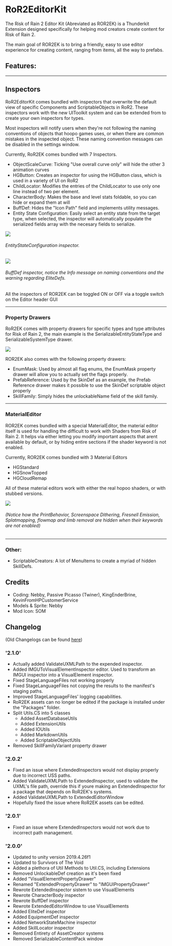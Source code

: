 # RoR2EditorKit

The Risk of Rain 2 Editor Kit (Abreviated as ROR2EK) is a Thunderkit Extension designed specifically for helping mod creators create content for Risk of Rain 2.

The main goal of ROR2EK is to bring a friendly, easy to use editor experience for creating content, ranging from items, all the way to prefabs.

## Features:

---

## Inspectors

RoR2EditorKit comes bundled with inspectors that overwrite the default view of specific Components and ScriptableObjects in RoR2. These inspectors work with the new UIToolkit system and can be extended from to create your own inspectors for types.

Most inspectors will notify users when they're not following the naming conventions of objects that hoopo games uses, or when there are common mistakes in the inspected object. These naming convention messages can be disabled in the settings window.

Currently, RoR2EK comes bundled with 7 Inspectors.

* ObjectScaleCurve: Ticking "Use overall curve only" will hide the other 3 animation curves
* HGButton: Creates an inspector for using the HGButton class, which is used in a variety of UI on RoR2
* ChildLocator: Modifies the entries of the ChildLocator to use only one line instead of two per element.
* CharacterBody: Makes the base and level stats foldable, so you can hide or expand them at will
* BuffDef: Hides the "Icon Path" field and implements utility messages.
* Entity State Configuration: Easily select an entity state from the target type, when selected, the inspector will automatically populate the serialized fields array with the necesary fields to serialize.

![](https://i.gyazo.com/6e7e1d8aa698c43dfeca231e5bcbe7e7.png)
###### EntityStateConfiguration inspector.

![](https://i.gyazo.com/f8660459ed2e3a02939f44d10485093e.png)
###### BuffDef inspector, notice the Info message on naming conventions and the warning regarding EliteDefs.

All the inspectors of ROR2EK can be toggled ON or OFF via a toggle switch on the Editor header GUI

---

### Property Drawers

RoR2EK comes with property drawers for specific types and type attributes for Risk of Rain 2, the main example is the SerializableEntityStateType and SerializableSystemType drawer.

![](https://cdn.discordapp.com/attachments/575431803523956746/903754837940916234/unknown.png)

ROR2EK also comes with the following property drawers:
* EnumMask: Used by almost all flag enums, the EnumMask property drawer will allow you to actually set the flags properly.
* PrefabReference: Used by the SkinDef as an example, the Prefab Reference drawer makes it possible to use the SkinDef scriptable object properly
* SkillFamily: Simply hides the unlockableName field of the skill family.

---

### MaterialEditor

ROR2EK comes bundled with a special MaterialEditor, the material editor itself is used for handling the difficult to work with Shaders from Risk of Rain 2. It helps via either letting you modify important aspects that arent available by default, or by hiding entire sections if the shader keyword is not enabled.

Currently, ROR2EK comes bundled with 3 Material Editors
* HGStandard
* HGSnowTopped
* HGCloudRemap

All of these material editors work with either the real hopoo shaders, or with stubbed versions.

![](https://i.gyazo.com/172f157cefaefbfb619611b836a8f8fe.png)
###### (Notice how the PrintBehavior, Screenspace Dithering, Fresnell Emission, Splatmapping, flowmap and limb removal are hidden when their keywords are not enabled)

---

### Other:

* ScriptableCreators: A lot of MenuItems to create a myriad of hidden SkillDefs.

## Credits

* Coding: Nebby, Passive Picasso (Twiner), KingEnderBrine, KevinFromHPCustomerService
* Models & Sprite: Nebby
* Mod Icon: SOM

## Changelog

(Old Changelogs can be found [here](https://github.com/risk-of-thunder/RoR2EditorKit/blob/main/RoR2EditorKit/Assets/RoR2EditorKit/OldChangelogs.md))

### '2.1.0'

* Actually added ValidateUXMLPath to the expended inspector.
* Added IMGUToVisualElementInspector editor. Used to transform an IMGUI inspector into a VisualElement inspector.
* Fixed StageLanguageFiles not working properly
* Fixed StageLanguageFiles not copying the results to the manifest's staging paths.
* Improved StageLanguageFiles' logging capabilities.
* RoR2EK assets can no longer be edited if the package is installed under the "Packages" folder.
* Split Utils.CS into 5 classes
	* Added AssetDatabaseUtils
	* Added ExtensionUtils
	* Added IOUtils
	* Added MarkdownUtils
	* Added ScriptableObjectUtils
* Removed SkillFamilyVariant property drawer

### '2.0.2'

* Fixed an issue where ExtendedInspectors would not display properly due to incorrect USS paths.
* Added ValidateUXMLPath to ExtendedInspector, used to validate the UXML's file path, override this if youre making an ExtendedInspector for a package that depends on RoR2EK's systems.
* Added ValidateUXMLPath to ExtendedEditorWindow
* Hopefully fixed the issue where RoR2EK assets can be edited.

### '2.0.1'

* Fixed an issue where ExtendedInspectors would not work due to incorrect path management.

### '2.0.0'

* Updated to unity version 2019.4.26f1
* Updated to Survivors of The Void
* Added a plethora of Util Methods to Util.CS, including Extensions
* Removed UnlockableDef creation as it's been fixed
* Added "VisualElementPropertyDrawer"
* Renamed "ExtendedPropertyDrawer" to "IMGUIPropertyDrawer"
* Rewrote ExtendedInspector sistem to use VisualElements
* Rewrote CharacterBody inspector
* Rewrote BuffDef inspector
* Rewrote ExtendedEditorWindow to use VisualElements
* Added EliteDef inspector
* Added EquipmentDef inspector
* Added NetworkStateMachine inspector
* Added SkillLocator inspector
* Removed Entirety of AssetCreator systems
* Removed SerializableContentPack window
